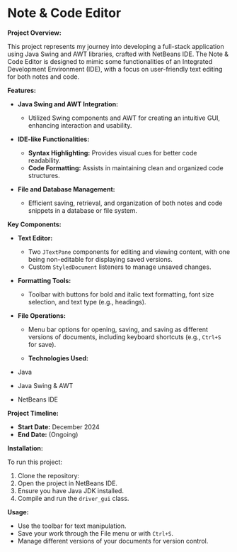 # Note & Code Editor

**Project Overview:**

This project represents my journey into developing a full-stack application using Java Swing and AWT libraries, crafted with NetBeans IDE. The Note & Code Editor is designed to mimic some functionalities of an Integrated Development Environment (IDE), with a focus on user-friendly text editing for both notes and code.

**Features:**

- **Java Swing and AWT Integration:** 
  - Utilized Swing components and AWT for creating an intuitive GUI, enhancing interaction and usability.

- **IDE-like Functionalities:**
  - **Syntax Highlighting:** Provides visual cues for better code readability.
  - **Code Formatting:** Assists in maintaining clean and organized code structures.

- **File and Database Management:**
  - Efficient saving, retrieval, and organization of both notes and code snippets in a database or file system.

**Key Components:**

- **Text Editor:** 
  - Two `JTextPane` components for editing and viewing content, with one being non-editable for displaying saved versions.
  - Custom `StyledDocument` listeners to manage unsaved changes.

- **Formatting Tools:**
  - Toolbar with buttons for bold and italic text formatting, font size selection, and text type (e.g., headings).

- **File Operations:**
  - Menu bar options for opening, saving, and saving as different versions of documents, including keyboard shortcuts (e.g., `Ctrl+S` for save).
 
  - **Technologies Used:**

- Java
- Java Swing & AWT
- NetBeans IDE

**Project Timeline:**

- **Start Date:** December 2024
- **End Date:** (Ongoing)

**Installation:**

To run this project:

1. Clone the repository:
2. Open the project in NetBeans IDE.
3. Ensure you have Java JDK installed.
4. Compile and run the `driver_gui` class.

**Usage:**

- Use the toolbar for text manipulation.
- Save your work through the File menu or with `Ctrl+S`.
- Manage different versions of your documents for version control.
